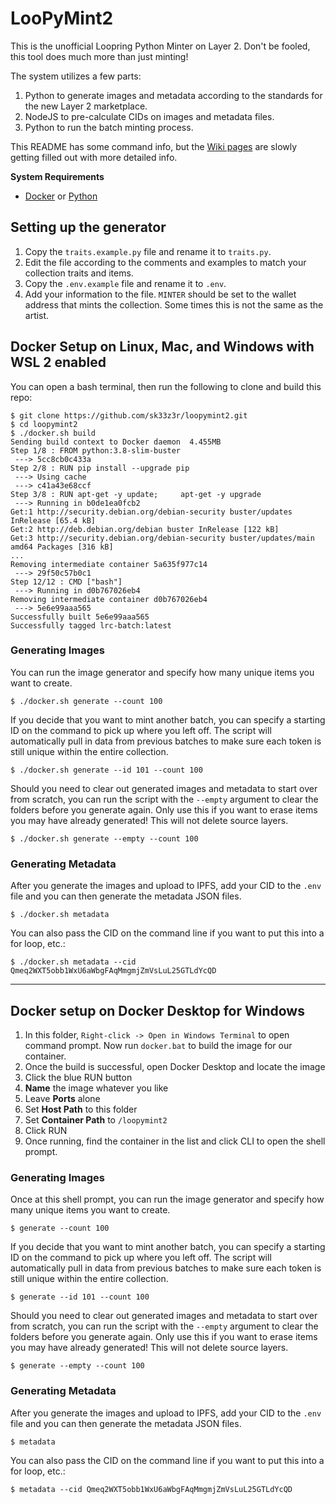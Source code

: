# LooPyMint2

This is the unofficial Loopring Python Minter on Layer 2. Don't be fooled, this tool does much more than just minting!

The system utilizes a few parts:

1. Python to generate images and metadata according to the standards for the new Layer 2 marketplace.
2. NodeJS to pre-calculate CIDs on images and metadata files.
3. Python to run the batch minting process.

This README has some command info, but the [Wiki pages](https://github.com/sk33z3r/loopymint2/wiki) are slowly getting filled out with more detailed info.

**System Requirements**

* [Docker](https://docs.docker.com/engine/install/) or [Python](https://www.python.org/downloads/)

## Setting up the generator

1. Copy the `traits.example.py` file and rename it to `traits.py`.
2. Edit the file according to the comments and examples to match your collection traits and items.
3. Copy the `.env.example` file and rename it to `.env`.
4. Add your information to the file. `MINTER` should be set to the wallet address that mints the collection. Some times this is not the same as the artist.

## Docker Setup on Linux, Mac, and Windows with WSL 2 enabled

You can open a bash terminal, then run the following to clone and build this repo:

```shell
$ git clone https://github.com/sk33z3r/loopymint2.git
$ cd loopymint2
$ ./docker.sh build
Sending build context to Docker daemon  4.455MB
Step 1/8 : FROM python:3.8-slim-buster
 ---> 5cc8cb0c433a
Step 2/8 : RUN pip install --upgrade pip
 ---> Using cache
 ---> c41a43e68ccf
Step 3/8 : RUN apt-get -y update;     apt-get -y upgrade
 ---> Running in b0de1ea0fcb2
Get:1 http://security.debian.org/debian-security buster/updates InRelease [65.4 kB]
Get:2 http://deb.debian.org/debian buster InRelease [122 kB]
Get:3 http://security.debian.org/debian-security buster/updates/main amd64 Packages [316 kB]
...
Removing intermediate container 5a635f977c14
 ---> 29f50c57b0c1
Step 12/12 : CMD ["bash"]
 ---> Running in d0b767026eb4
Removing intermediate container d0b767026eb4
 ---> 5e6e99aaa565
Successfully built 5e6e99aaa565
Successfully tagged lrc-batch:latest
```

### Generating Images

You can run the image generator and specify how many unique items you want to create.

```shell
$ ./docker.sh generate --count 100
```

If you decide that you want to mint another batch, you can specify a starting ID on the command to pick up where you left off. The script will automatically pull in data from previous batches to make sure each token is still unique within the entire collection.

```shell
$ ./docker.sh generate --id 101 --count 100
```

Should you need to clear out generated images and metadata to start over from scratch, you can run the script with the `--empty` argument to clear the folders before you generate again. Only use this if you want to erase items you may have already generated! This will not delete source layers.

```shell
$ ./docker.sh generate --empty --count 100
```

### Generating Metadata

After you generate the images and upload to IPFS, add your CID to the `.env` file and you can then generate the metadata JSON files.

```shell
$ ./docker.sh metadata
```

You can also pass the CID on the command line if you want to put this into a for loop, etc.:

```shell
$ ./docker.sh metadata --cid Qmeq2WXT5obb1WxU6aWbgFAqMmgmjZmVsLuL25GTLdYcQD
```

---

## Docker setup on Docker Desktop for Windows

1. In this folder, `Right-click -> Open in Windows Terminal` to open command prompt. Now run `docker.bat` to build the image for our container.
2. Once the build is successful, open Docker Desktop and locate the image
3. Click the blue RUN button
4. **Name** the image whatever you like
5. Leave **Ports** alone
6. Set **Host Path** to this folder
7. Set **Container Path** to `/loopymint2`
8. Click RUN
9. Once running, find the container in the list and click CLI to open the shell prompt.

### Generating Images

Once at this shell prompt, you can run the image generator and specify how many unique items you want to create.

```shell
$ generate --count 100
```

If you decide that you want to mint another batch, you can specify a starting ID on the command to pick up where you left off. The script will automatically pull in data from previous batches to make sure each token is still unique within the entire collection.

```shell
$ generate --id 101 --count 100
```

Should you need to clear out generated images and metadata to start over from scratch, you can run the script with the `--empty` argument to clear the folders before you generate again. Only use this if you want to erase items you may have already generated! This will not delete source layers.

```shell
$ generate --empty --count 100
```

### Generating Metadata

After you generate the images and upload to IPFS, add your CID to the `.env` file and you can then generate the metadata JSON files.

```shell
$ metadata
```

You can also pass the CID on the command line if you want to put this into a for loop, etc.:

```shell
$ metadata --cid Qmeq2WXT5obb1WxU6aWbgFAqMmgmjZmVsLuL25GTLdYcQD
```